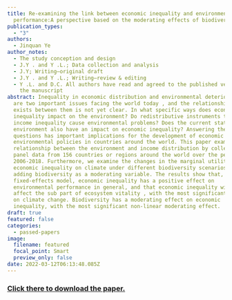 ```yaml
---
title: Re-examining the link between economic inequality and environmental
  performance:A perspective based on the moderating effects of biodiversity
publication_types:
  - "3"
authors:
  - Jinquan Ye
author_notes:
  - The study conception and design
  - J.Y . and Y .L.; Data collection and analysis
  - J.Y; Writing—original draft
  - J.Y . and Y .L.; Writing—review & editing
  - Y .L. and D.C. All authors have read and agreed to the published version of
    the manuscript
abstract: Inequality in economic distribution and environmental deterioration
  are two important issues facing the world today , and the relationship that
  exists between them is not yet clear. In what specific ways does economic
  inequality impact on the environment? Do redistributive instruments to combat
  income inequality cause environmental problems? Does the current state of the
  environment also have an impact on economic inequality? Answering these
  questions has important implications for the development of economic and
  environmental policies in countries around the world. This paper examines the
  relationship between the environment and income distribution by collecting
  panel data from 156 countries or regions around the world over the period
  2006-2018. Furthermore, we examine the changes in the marginal utility of
  economic inequality on climate under different biodiversity scenarios by
  adding biodiversity as a moderating variable. The results show that, in the
  fixed-effects model, economic inequality has a positive effect on
  environmental performance in general, and that economic inequality will mainly
  affect the sub part of ecosystem vitality , with the most significant effect
  on climate change. Biodiversity has a moderating effect on economic
  inequality, with the most significant non-linear moderating effect.
draft: true
featured: false
categories:
  - passed-papers
image:
  filename: featured
  focal_point: Smart
  preview_only: false
date: 2022-03-12T06:13:48.085Z
---
```

### [Click there to download the paper.](https://jinquanyescholar.netlify.app/uploads/Sustain__Copy_.pdf)